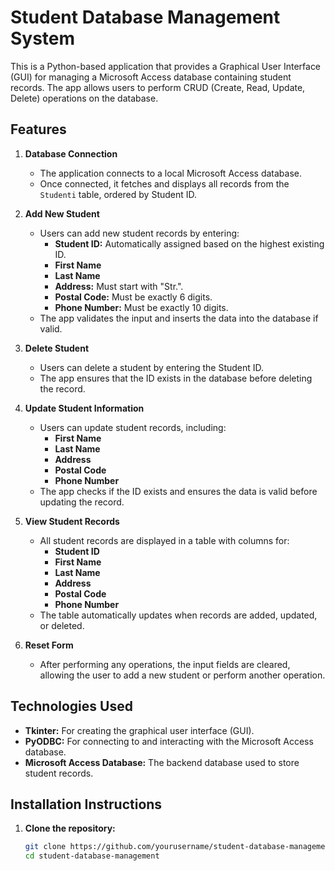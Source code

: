 # Student Database Management System

This is a Python-based application that provides a Graphical User Interface (GUI) for managing a Microsoft Access database containing student records. The app allows users to perform CRUD (Create, Read, Update, Delete) operations on the database.

## Features

1. **Database Connection**
   - The application connects to a local Microsoft Access database.
   - Once connected, it fetches and displays all records from the `Studenti` table, ordered by Student ID.

2. **Add New Student**
   - Users can add new student records by entering:
     - **Student ID:** Automatically assigned based on the highest existing ID.
     - **First Name**
     - **Last Name**
     - **Address:** Must start with "Str.".
     - **Postal Code:** Must be exactly 6 digits.
     - **Phone Number:** Must be exactly 10 digits.
   - The app validates the input and inserts the data into the database if valid.

3. **Delete Student**
   - Users can delete a student by entering the Student ID.
   - The app ensures that the ID exists in the database before deleting the record.

4. **Update Student Information**
   - Users can update student records, including:
     - **First Name**
     - **Last Name**
     - **Address**
     - **Postal Code**
     - **Phone Number**
   - The app checks if the ID exists and ensures the data is valid before updating the record.

5. **View Student Records**
   - All student records are displayed in a table with columns for:
     - **Student ID**
     - **First Name**
     - **Last Name**
     - **Address**
     - **Postal Code**
     - **Phone Number**
   - The table automatically updates when records are added, updated, or deleted.

6. **Reset Form**
   - After performing any operations, the input fields are cleared, allowing the user to add a new student or perform another operation.

## Technologies Used

- **Tkinter:** For creating the graphical user interface (GUI).
- **PyODBC:** For connecting to and interacting with the Microsoft Access database.
- **Microsoft Access Database:** The backend database used to store student records.

## Installation Instructions

1. **Clone the repository:**

   ```bash
   git clone https://github.com/yourusername/student-database-management.git
   cd student-database-management
